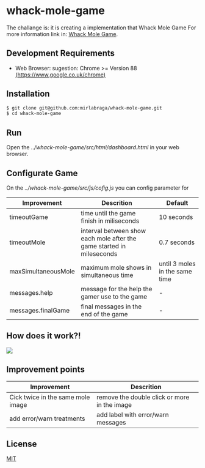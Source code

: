 # whack-mole-game

The challange is: it is creating a implementation that Whack Mole Game
For more information link in: [Whack Mole Game](https://en.wikipedia.org/wiki/Great-circle_distance).

## Development Requirements

- Web Browser: sugestion: Chrome >= Version 88 [(https://www.google.co.uk/chrome)](https://www.google.co.uk/chrome)


## Installation

```bash
$ git clone git@github.com:mirlabraga/whack-mole-game.git
$ cd whack-mole-game
```

## Run

Open the *../whack-mole-game/src/html/dashboard.html* in your web browser.

## Configurate Game

On the *../whack-mole-game/src/js/cofig.js* you can config parameter for


|  Improvement |  Descrition | Default |
|---|---|---|
|  timeoutGame | time until the game finish in miliseconds | 10 seconds |
|  timeoutMole  | interval between show each mole after the game started in mileseconds | 0.7 seconds|
|  maxSimultaneousMole  | maximum mole shows in simultaneous time | until 3 moles in the same time|
|  messages.help  | message for the help the gamer use to the game | - |
|  messages.finalGame  | final messages in the end of the game | - |


## How does it work?!

![](http://g.recordit.co/Yk5YRGGhI0.gif)

## Improvement points

|  Improvement |  Descrition |
|---|---|
|  Cick twice in the same mole image | remove the double click or more in the image |
|  add error/warn treatments  | add label with error/warn messages |


## License
[MIT](https://choosealicense.com/licenses/mit/)
